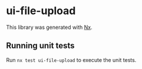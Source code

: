 # ui-file-upload

This library was generated with [Nx](https://nx.dev).

## Running unit tests

Run `nx test ui-file-upload` to execute the unit tests.
